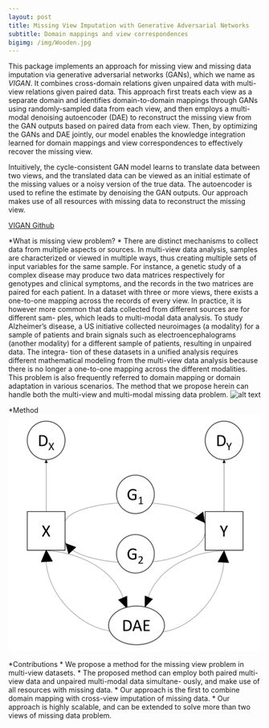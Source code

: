```yaml
---
layout: post
title: Missing View Imputation with Generative Adversarial Networks 
subtitle: Domain mappings and view correspondences 
bigimg: /img/Wooden.jpg
---
```




This package implements an approach for missing view and missing data imputation via generative adversarial networks (GANs), which we name as _VIGAN_. It combines cross-domain relations given unpaired data with multi-view relations given paired data. This approach first treats each view as a separate domain and identifies domain-to-domain mappings through GANs using randomly-sampled data from each view, and then employs a multi-modal denoising autoencoder (DAE) to reconstruct the missing view from the GAN outputs based on paired data from each view. Then, by optimizing the GANs and DAE jointly, our model enables the knowledge integration learned for domain mappings and view correspondences to effectively recover the missing view.  

Intuitively, the cycle-consistent GAN model learns to translate data between two views, and the translated data can be viewed as an initial estimate of the missing values or a noisy version of the true data. The autoencoder is used to refine the estimate by denoising the GAN outputs. Our approach makes use of all resources with missing data to reconstruct the missing view.

[VIGAN Github](https://github.com/chaoshangcs/VIGAN)

*What is missing view problem?
	* There are distinct mechanisms to collect data from multiple aspects or sources. In multi-view data analysis, samples are characterized or viewed in multiple ways, thus creating multiple sets of input variables for the same sample. For instance, a genetic study of a complex disease may produce two data matrices respectively for genotypes and clinical symptoms, and the records in the two matrices are paired for each patient. In a dataset with three or more views, there exists a one-to-one mapping across the records of every view. In practice, it is however more common that data collected from different sources are for different sam- ples, which leads to multi-modal data analysis. To study Alzheimer’s disease, a US initiative collected neuroimages (a modality) for a sample of patients and brain signals such as electroencephalograms (another modality) for a different sample of patients, resulting in unpaired data. The integra- tion of these datasets in a unified analysis requires different mathematical modeling from the multi-view data analysis because there is no longer a one-to-one mapping across the different modalities. This problem is also frequently referred to domain mapping or domain adaptation in various scenarios. The method that we propose herein can handle both the multi-view and multi-modal missing data problem.
	![alt text](/img/Wooden.png "Missing view problem")

*Method
	![alt text](/img/vigan_model.png "Missing view problem")

*Contributions
	* We propose a method for the missing view problem in multi-view datasets.
	* The proposed method can employ both paired multi- view data and unpaired multi-modal data simultane- ously, and make use of all resources with missing data.
	* Our approach is the first to combine domain mapping with cross-view imputation of missing data.
	* Our approach is highly scalable, and can be extended to solve more than two views of missing data problem.